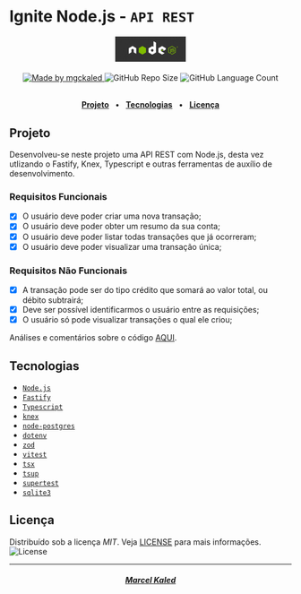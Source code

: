 <!-- markdownlint-disable MD033 -->

# Ignite Node.js - `API REST`

<div align="center">
   <img alt="Node.js" src=".github/assets/nodejs-logo.jpg" width="25%"/>
</div>
<br>

<div align="center">
   <a href="https://github.com/mgckaled">
      <img alt="Made by mgckaled" src="https://img.shields.io/badge/made%20by-mgckaled-yellow">
   </a>
   <img alt="GitHub Repo Size" src="https://img.shields.io/github/repo-size/mgckaled/ignite-nodejs-fundamentos">
   <img alt="GitHub Language Count" src="https://img.shields.io/github/languages/count/mgckaled/ignite-nodejs-fundamentos">
</div>
<br>

<div align="center">

[**Projeto**](#projeto) &nbsp;&nbsp;**•**&nbsp;&nbsp;
[**Tecnologias**](#tecnologias) &nbsp;&nbsp;**•**&nbsp;&nbsp;
[**Licença**](#licença)

</div>

## Projeto

Desenvolveu-se neste projeto uma API REST com Node.js, desta vez utlizando o Fastify, Knex, Typescript e outras ferramentas de auxílio de desenvolvimento.

### Requisitos Funcionais

- [x] O usuário deve poder criar uma nova transação;
- [x] O usuário deve poder obter um resumo da sua conta;
- [x] O usuário deve poder listar todas transações que já ocorreram;
- [x] O usuário deve poder visualizar uma transação única;

### Requisitos Não Funcionais

- [x] A transação pode ser do tipo crédito que somará ao valor total, ou débito subtrairá;
- [x] Deve ser possível identificarmos o usuário entre as requisições;
- [x] O usuário só pode visualizar transações o qual ele criou;

Análises e comentários sobre o código [AQUI](/.github/docs/index.md).

## Tecnologias

- [`Node.js`](https://nodejs.org/n/)
- [`Fastify`](https://fastify.dev/)
- [`Typescript`](https://www.typescriptlang.org/)
- [`knex`](https://knexjs.org/)
- [`node-postgres`](https://www.npmjs.com/package/pg)
- [`dotenv`](https://www.npmjs.com/package/dotenv)
- [`zod`](https://www.npmjs.com/package/zod)
- [`vitest`](https://vitest.dev/)
- [`tsx`](https://www.npmjs.com/package/tsx)
- [`tsup`](https://www.npmjs.com/package/tsup)
- [`supertest`](https://www.npmjs.com/package/supertest)
- [`sqlite3`](https://www.npmjs.com/package/sqlite3)

## Licença

Distribuído sob a licença _MIT_. Veja [LICENSE](LICENSE) para mais informações.  <img alt="License" src="https://img.shields.io/static/v1?label=license&message=MIT&color=49AA26&labelColor=000000">

---

<h5 align="center">
  <a href="https://github.com/mgckaled/">Marcel Kaled</a>
</h5>
